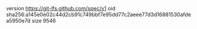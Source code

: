 version https://git-lfs.github.com/spec/v1
oid sha256:a145e0e02c44d2cb91c749bbf7e95dd77c2aeee77d3d16881530afdea5950e7d
size 9546
